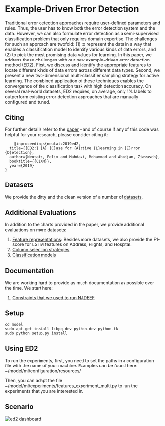 # Example-Driven Error Detection

Traditional error detection approaches require user-defined parameters and rules. Thus, the user has to know both the error detection system and the data. However, we can also formulate error detection as a semi-supervised classification problem that only requires domain expertise. The challenges for such an approach are twofold: (1) to represent the data in a way that enables a classification model to identify various kinds of data errors, and (2) to pick the most promising data values for learning. In this paper, we address these challenges with our new example-driven error detection method (ED2). First, we discuss and identify the appropriate features to locate different kinds of data errors across different data types. Second, we present a new two-dimensional multi-classifier sampling strategy for active learning. The combined application of these techniques enables the convergence of the classification task with high detection accuracy. On several real-world datasets, ED2 requires, on average, only 1\% labels to outperform existing error detection approaches that are manually configured and tuned.

## Citing
For further details refer to the [paper]()  - and of course if any of this code was helpful for your research, please consider citing it:
```
    @inproceedings{neutatz2019ed2,
  title={{ED2:} {A} {C}ase for {A}ctive {L}earning in {E}rror {D}etection},
  author={Neutatz, Felix and Mahdavi, Mohammad and Abedjan, Ziawasch},
  booktitle={{CIKM}},
  year={2019}
}
```

## Datasets
We provide the dirty and the clean version of a number of [datasets](../master/datasets).

## Additional Evaluations
In addition to the charts provided in the paper, we provide additional evaluations on more datasets:

1) [Feature representations](../master/documentation/evaluations/features.pdf): Besides more datasets, we also provide the F1-score for LSTM features on Address, Flights, and Hospital.
2) [Column selection strategies](../master/documentation/evaluations/column_selection.pdf)
3) [Classification models](../master/documentation/evaluations/models.pdf)

## Documentation
We are working hard to provide as much documentation as possible over the time. We start here:
1) [Constraints that we used to run NADEEF](../master/documentation/NADEEF_DCs.md)

## Setup
```
cd model
sudo apt-get install libpq-dev python-dev python-tk
sudo python setup.py install
```


## Using ED2
To run the experiments, first, you need to set the paths in a configuration file with the name of your machine. Examples can be found here: ~/model/ml/configuration/resources/

Then, you can adapt the file ~/model/ml/experiments/features_experiment_multi.py to run the experiments that you are interested in.


## Scenario
![ed2 dashboard](https://user-images.githubusercontent.com/5217389/47003848-77012800-d130-11e8-8765-5e9f9e3f0010.png)
